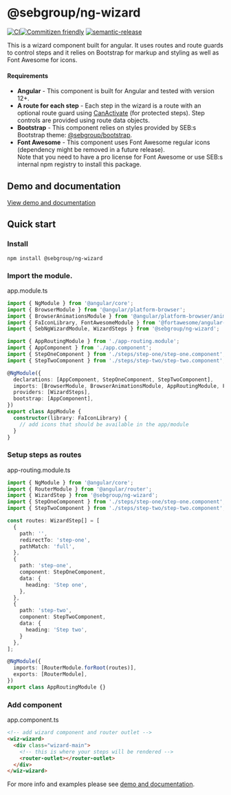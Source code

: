 # @sebgroup/ng-wizard

[![CI](https://github.com/sebgroup/ng-wizard/actions/workflows/main.yml/badge.svg?branch=master)](https://github.com/sebgroup/ng-wizard/actions/workflows/main.yml)[![Commitizen friendly](https://img.shields.io/badge/commitizen-friendly-brightgreen.svg)](http://commitizen.github.io/cz-cli/)
[![semantic-release](https://img.shields.io/badge/%20%20%F0%9F%93%A6%F0%9F%9A%80-semantic--release-e10079.svg)](https://github.com/semantic-release/semantic-release)

<p class="lead">
  This is a wizard component built for angular. It uses routes and route guards to control steps and it relies on
  Bootstrap for markup and styling as well as Font Awesome for icons.
</p>
<h4>Requirements</h4>
<ul class="list-group list-group-check">
  <li class="list-group-item">
    <strong>Angular</strong> - This component is built for Angular and tested with version 12+.
  </li>
  <li class="list-group-item">
    <strong>A route for each step</strong> - Each step in the wizard is a route with an optional route guard using
    <a href="https://angular.io/api/router/CanActivate" class="external" target="_blank">CanActivate</a> (for protected
    steps). Step controls are provided using route data objects.
  </li>
  <li class="list-group-item">
    <strong>Bootstrap</strong> - This component relies on styles provided by SEB:s Bootstrap theme:
    <a href="https://github.com/sebgroup/bootstrap" class="external" target="_blank">@sebgroup/bootstrap</a>.
  </li>
  <li class="list-group-item">
    <strong>Font Awesome</strong> - This component uses Font Awesome regular icons (dependency might be removed in a
    future release).
    <div class="alert alert-warning alert-icon mt-3 mx-n5 mx-sm-0">
      Note that you need to have a pro license for Font Awesome or use SEB:s internal npm registry to install this
      package.
    </div>
  </li>
</ul>

## Demo and documentation

[View demo and documentation](https://sebgroup.github.io/ng-wizard/)

## Quick start

### Install

```
npm install @sebgroup/ng-wizard
```

### Import the module.

app.module.ts

```TypeScript
import { NgModule } from '@angular/core';
import { BrowserModule } from '@angular/platform-browser';
import { BrowserAnimationsModule } from '@angular/platform-browser/animations';
import { FaIconLibrary, FontAwesomeModule } from '@fortawesome/angular-fontawesome';
import { SebNgWizardModule, WizardSteps } from '@sebgroup/ng-wizard';

import { AppRoutingModule } from './app-routing.module';
import { AppComponent } from './app.component';
import { StepOneComponent } from './steps/step-one/step-one.component';
import { StepTwoComponent } from './steps/step-two/step-two.component';

@NgModule({
  declarations: [AppComponent, StepOneComponent, StepTwoComponent],
  imports: [BrowserModule, BrowserAnimationsModule, AppRoutingModule, FontAwesomeModule, SebNgWizardModule.forRoot()],
  providers: [WizardSteps],
  bootstrap: [AppComponent],
})
export class AppModule {
  constructor(library: FaIconLibrary) {
    // add icons that should be available in the app/module
  }
}
```

### Setup steps as routes

app-routing.module.ts

```TypeScript
import { NgModule } from '@angular/core';
import { RouterModule } from '@angular/router';
import { WizardStep } from '@sebgroup/ng-wizard';
import { StepOneComponent } from './steps/step-one/step-one.component';
import { StepTwoComponent } from './steps/step-two/step-two.component';

const routes: WizardStep[] = [
  {
    path: '',
    redirectTo: 'step-one',
    pathMatch: 'full',
  },
  {
    path: 'step-one',
    component: StepOneComponent,
    data: {
      heading: 'Step one',
    },
  },
  {
    path: 'step-two',
    component: StepTwoComponent,
    data: {
      heading: 'Step two',
    }
  },
];

@NgModule({
  imports: [RouterModule.forRoot(routes)],
  exports: [RouterModule],
})
export class AppRoutingModule {}

```

### Add component

app.component.ts

```Html
<!-- add wizard component and router outlet -->
<wiz-wizard>
  <div class="wizard-main">
    <!-- this is where your steps will be rendered -->
    <router-outlet></router-outlet>
  </div>
</wiz-wizard>
```

For more info and examples please see [demo and documentation](https://sebgroup.github.io/ng-wizard/).
